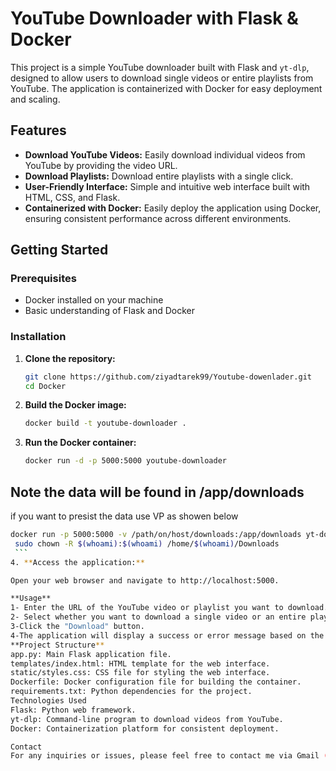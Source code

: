 # YouTube Downloader with Flask & Docker

This project is a simple YouTube downloader built with Flask and `yt-dlp`, designed to allow users to download single videos or entire playlists from YouTube. The application is containerized with Docker for easy deployment and scaling.

## Features

- **Download YouTube Videos:** Easily download individual videos from YouTube by providing the video URL.
- **Download Playlists:** Download entire playlists with a single click.
- **User-Friendly Interface:** Simple and intuitive web interface built with HTML, CSS, and Flask.
- **Containerized with Docker:** Easily deploy the application using Docker, ensuring consistent performance across different environments.

## Getting Started

### Prerequisites

- Docker installed on your machine
- Basic understanding of Flask and Docker

### Installation

1. **Clone the repository:**

   ```bash
   git clone https://github.com/ziyadtarek99/Youtube-dowenlader.git
   cd Docker
2. **Build the Docker image:**
   ```bash
   docker build -t youtube-downloader .

3. **Run the Docker container:**

    ```bash
   docker run -d -p 5000:5000 youtube-downloader


## Note the data will be found in /app/downloads

if you want to presist the data use VP as showen below 
   ```bash
   docker run -p 5000:5000 -v /path/on/host/downloads:/app/downloads yt-downloader
    sudo chown -R $(whoami):$(whoami) /home/$(whoami)/Downloads
    ```
4. **Access the application:**

Open your web browser and navigate to http://localhost:5000.

**Usage**
  1- Enter the URL of the YouTube video or playlist you want to download.
  2- Select whether you want to download a single video or an entire playlist.
  3-Click the "Download" button.
  4-The application will display a success or error message based on the download outcome.
**Project Structure**
  app.py: Main Flask application file.
  templates/index.html: HTML template for the web interface.
  static/styles.css: CSS file for styling the web interface.
  Dockerfile: Docker configuration file for building the container.
  requirements.txt: Python dependencies for the project.
  Technologies Used
  Flask: Python web framework.
  yt-dlp: Command-line program to download videos from YouTube.
  Docker: Containerization platform for consistent deployment.

Contact
For any inquiries or issues, please feel free to contact me via Gmail (ziyadtarek180@gmail.com) Linkedin(https://www.linkedin.com/in/ziyad-tarek-61a38818b/)
